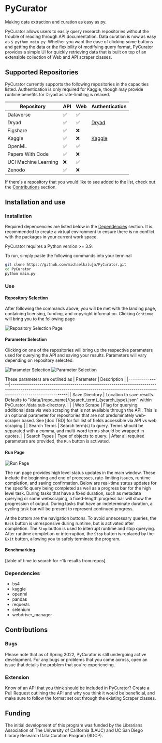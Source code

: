 # PyCurator
Making data extraction and curation as easy as py.

PyCurator allows users to easily query research repositories without the trouble of reading through API
documentation. Data curation is now as easy as ```$ python main.py```. Whether you want the ease of clicking
some buttons and getting the data or the flexibility of modifying query format, PyCurator provides a simple
UI for quickly retrieving data that is built on top of an extensible collection of Web and API scraper classes.

## Supported Repositories
PyCurator currently supports the following repositories in the capacities listed. Authentication is only required for Kaggle,
though may provide runtime benefits for Dryad as rate-limiting is relaxed.

| Repository           | API                | Web                | Authentication                                                                               |
|----------------------|--------------------|--------------------|----------------------------------------------------------------------------------------------|
| Dataverse            | :white_check_mark: | :white_check_mark: |                                                                                              |
| Dryad                | :white_check_mark: | :white_check_mark: | [Dryad](https://github.com/CDL-Dryad/dryad-app/blob/main/documentation/apis/api_accounts.md) |
| Figshare             | :white_check_mark: | :x:                |                                                                                              |
| Kaggle               | :white_check_mark: | :x:                | [Kaggle](https://www.kaggle.com/docs/api#authentication)                                     |
| OpenML               | :white_check_mark: | :white_check_mark: |                                                                                              |
| Papers With Code     | :white_check_mark: | :x:                |                                                                                              |
| UCI Machine Learning | :x:                | :white_check_mark: |                                                                                              |
| Zenodo               | :white_check_mark: | :x:                |                                                                                              |

If there's a repository that you would like to see added to the list, check out the [Contributions](#contributions) section.

## Installation and use
### Installation
Required depencencies are listed below in the [Dependencies](#dependencies) section.
It is recommended to create a virtual environment to ensure there is no conflict with the packages
in your current work space.

PyCurator requires a Python version >= 3.9.

To run, simply paste the following commands into your terminal
```bash
git clone https://github.com/michaelbaluja/PyCurator.git
cd PyCurator
python main.py
```

### Use
#### Repository Selection
After following the commands above, you will be met with the landing page, containing licensing, funding, and 
copyright information. Clicking ```Continue``` will bring you to the following page 

![Repository Selection Page](/images/repo_selection.png "Repository Selection Page")

#### Parameter Selection
Clicking on one of the repositories will bring up the respective parameters used for querying the API and 
saving your results. Parameters will vary depending on repository selected.

![Parameter Selection](/images/param_selection_1.png "Dataverse Parameter Selection")
![Parameter Selection](/images/param_selection_2.png "UCI Parameter Selection")

These parameters are outlined as
| Parameter      | Description                                                                                                                                                                             |
|----------------|-----------------------------------------------------------------------------------------------------------------------------------------------------------------------------------------|
| Save Directory | Location to save results. Defaults to "/data/{repo_name}/{search_term}_{search_type}.json" within PyCurator /data sub-directory.                                                                                             |                                                                                                                               |
| Web Scrape     | Flag for querying additional data via web scraping that is not available through the API.  This is an optional parameter for repositories that are not predominately web-scraper based. See [doc TBD] for full list of fields accessible via API vs web scraping.|
| Search Terms   | Search term(s) to query. Terms should be separated with a comma, and multi-word terms should be wrapped in quotes.                                                                      |
| Search Types   | Type of objects to query.                                                                                                                                                               |
After all required parameters are provided, the ```Run``` button is activated.

#### Run Page
![Run Page](/images/run_page.png "Run Page")

The run page provides high level status updates in the main window. These include the beginning and end
of processes, rate-limiting issues, runtime completion, and saving confirmation. Below are real-time status updates for the 
specific query being completed as well as a progress bar for the high level task. During tasks that have
a fixed duration, such as metadata querying or some webscraping, a fixed-length progress bar will show
the progression of output. During tasks that have an indeterminate duration, a cycling task bar will be 
present to represent continued progress.

At the bottom are the navigation buttons. To avoid unnecessary queries, the ```Back``` button is unresponsive 
during runtime, but is activated after completion. The ```Stop``` button is used to interrupt runtime and stop querying.
After runtime completion or interruption, the ```Stop``` button is replaced by the ```Exit``` button, allowing you to 
safely terminate the program.

#### Benchmarking

[table of time to search for ~1k results from repos]

### Dependencies
- bs4
- kaggle
- openml
- pandas
- requests
- selenium
- webdriver_manager

## Contributions
### Bugs
Please note that as of Spring 2022, PyCurator is still undergoing active development. For any bugs or problems that you come across, open an issue that details the problem that 
you're experiencing.

### Extension
Know of an API that you think should be included in PyCurator? Create a Pull Request outlining
the API and why you think it would be beneficial, and make sure to follow the format set out
through the existing Scraper classes.

## Funding
The initial development of this program was funded by the Librarians Association of The University of California (LAUC) and UC San Diego Library Research Data Curation Program (RDCP).
